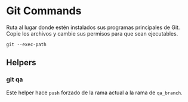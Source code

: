 # Git Commands

Ruta al lugar donde estén instalados sus programas principales de Git. Copie los archivos y cambie sus permisos para que sean ejecutables.

```
git --exec-path
```

## Helpers
### git qa
Este helper hace `push` forzado de la rama actual a la rama de `qa_branch`.
